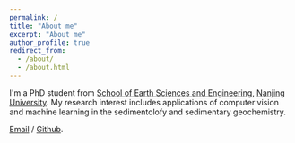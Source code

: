 ```yaml
---
permalink: /
title: "About me"
excerpt: "About me"
author_profile: true
redirect_from: 
  - /about/
  - /about.html
---
```


I'm a PhD student from [School of Earth Sciences and Engineering](https://es.nju.edu.cn/mainm.htm), [Nanjing University](https://www.pku.edu.cn/). My research interest includes applications of computer vision and machine learning in the sedimentolofy and sedimentary geochemistry.

[Email](keranli98@outlook.com) / [Github](https://github.com/KeranLi).
